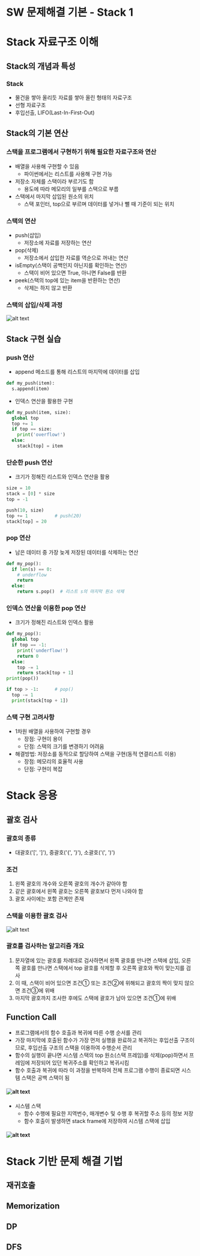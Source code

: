 # SW 문제해결 기본 - Stack 1
# Stack 자료구조 이해
## Stack의 개념과 특성
### Stack
- 물건을 쌓아 올리듯 자료를 쌓아 올린 형태의 자료구조
- 선형 자료구조
- 후입선출, LIFO(Last-In-First-Out)
## Stack의 기본 연산
### 스택을 프로그램에서 구현하기 위해 필요한 자료구조와 연산
- 배열을 사용해 구현할 수 있음
  - 파이썬에서는 리스트를 사용해 구현 가능
- 저장소 자체를 스택이라 부르기도 함
  - 용도에 따라 메모리의 일부를 스택으로 부름
- 스택에서 마지막 삽입된 원소의 위치
  - 스택 포인터, top으로 부르며 데이터를 넣거나 뺄 때 기준이 되는 위치
### 스택의 연산
- push(삽입)
  - 저장소에 자료를 저장하는 연산
- pop(삭제)
  - 저장소에서 삽입한 자료를 역순으로 꺼내는 연산
- isEmpty(스택이 공백인지 아닌지를 확인하는 연산)
  - 스택이 비어 있으면 True, 아니면 False를 반환
- peek(스택의 top에 있는 item을 반환하는 연산)
  - 삭제는 하지 않고 반환
### 스택의 삽입/삭제 과정
![alt text](image/image0812-1.png)
## Stack 구현 실습
### push 연산
- append 메소드를 통해 리스트의 마지막에 데이터를 삽입
```python
def my_push(item):
  s.append(item)
```
- 인덱스 연산을 활용한 구현
```python
def my_push(item, size):
  global top
  top += 1
  if top == size:
    print('overflow!')
  else:
    stack[top] = item
```
### 단순한 push 연산
- 크기가 정해진 리스트와 인덱스 연산을 활용
```python
size = 10
stack = [0] * size
top = -1

push(10, size)
top += 1          # push(20)
stack[top] = 20
```
### pop 연산
- 남은 데이터 중 가장 늦게 저장된 데이터를 삭제하는 연산
```python
def my_pop():
  if len(s) == 0:
    # underflow
    return
  else:
    return s.pop()  # 리스트 s의 마지막 원소 삭제
```
### 인덱스 연산을 이용한 pop 연산
- 크기가 정해진 리스트와 인덱스 활용
```python
def my_pop():
  global top
  if top == -1:
    print('underflow!')
    return 0
  else:
    top -= 1
    return stack[top + 1]
print(pop())
```
```python
if top > -1:      # pop()
  top -= 1
  print(stack[top + 1])
```
### 스택 구현 고려사항
- 1차원 배열을 사용하여 구현할 경우
  - 장점: 구현이 용이
  - 단점: 스택의 크기를 변경하기 어려움
- 해결방법: 저장소를 동적으로 할당하여 스택을 구현(동적 연결리스트 이용)
  - 장점: 메모리의 효율적 사용
  - 단점: 구현이 복잡
# Stack 응용
## 괄호 검사
### 괄호의 종류
- 대괄호('[', ']'), 중괄호('{', '}'), 소괄호('(', ')')
### 조건
1. 왼쪽 괄호의 개수와 오른쪽 괄호의 개수가 같아야 함
2. 같은 괄호에서 왼쪽 괄호는 오른쪽 괄호보다 먼저 나와야 함
3. 괄호 사이에는 포함 관계만 존재
### 스택을 이용한 괄호 검사
![alt text](image/image0812-2.png)
### 괄호를 검사하는 알고리즘 개요
1. 문자열에 있는 괄호를 차례대로 검사하면서 왼쪽 괄호를 만나면 스택에 삽입, 오른쪽 괄호를 만나면 스택에서 top 괄호를 삭제할 후 오른쪽 괄호와 짝이 맞는지를 검사
2. 이 때, 스택이 비어 있으면 조건① 또는 조건②에 위해되고 괄호의 짝이 맞지 않으면 조건③에 위배
3. 마지막 괄호까지 조사한 후에도 스택에 괄호가 남아 있으면 조건①에 위배
## Function Call
- 프로그램에서의 함수 호출과 복귀에 따른 수행 순서를 관리
- 가장 마지막에 호출된 함수가 가장 먼저 실행을 완료하고 복귀하는 후입선출 구조이므로, 후입선출 구조의 스택을 이용하여 수행순서 관리
- 함수의 실행이 끝나면 시스템 스택의 top 원소(스택 프레임)를 삭제(pop)하면서 프레임에 저장되어 있던 복귀주소를 확인하고 복귀시킴
- 함수 호출과 복귀에 따라 이 과정을 반복하여 전체 프로그램 수행이 종료되면 시스템 스택은 공백 스택이 됨
#### ![alt text](image/image0812-3.png)
- 시스템 스택
  - 함수 수행에 필요한 지역번수, 매개변수 및 수행 후 복귀할 주소 등의 정보 저장
  - 함수 호출이 발생하면 stack frame에 저장하여 시스템 스택에 삽입
#### ![alt text](image/image0812-4.png)
# Stack 기반 문제 해결 기법
## 재귀호출
## Memorization
## DP
## DFS